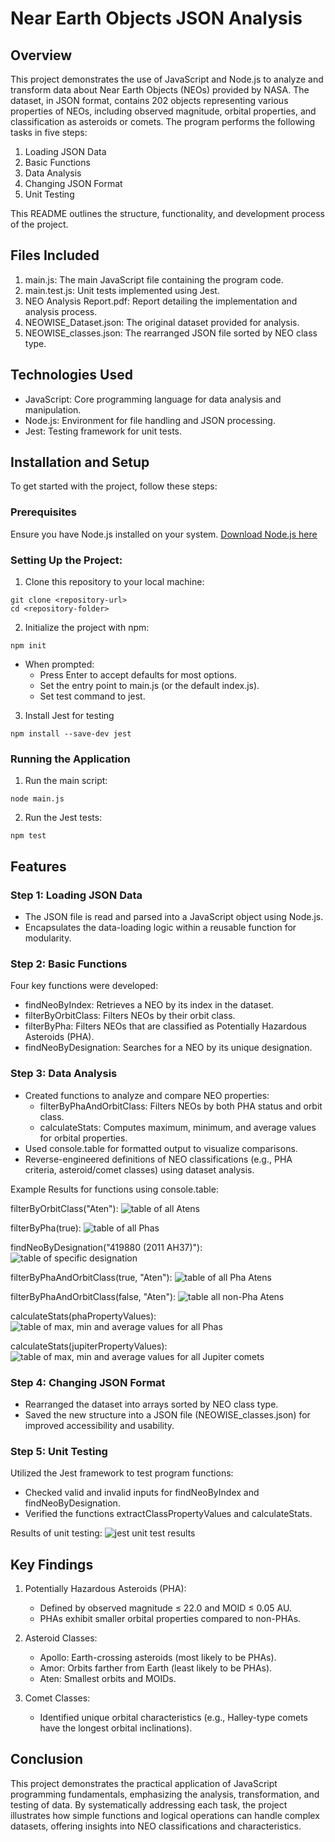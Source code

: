 # Near Earth Objects JSON Analysis

## Overview
This project demonstrates the use of JavaScript and Node.js to analyze and transform data about Near Earth Objects (NEOs) provided by NASA. The dataset, in JSON format, contains 202 objects representing various properties of NEOs, including observed magnitude, orbital properties, and classification as asteroids or comets. The program performs the following tasks in five steps:

1. Loading JSON Data
2. Basic Functions
3. Data Analysis
4. Changing JSON Format
5. Unit Testing

This README outlines the structure, functionality, and development process of the project.

## Files Included
1. main.js: The main JavaScript file containing the program code.
2. main.test.js: Unit tests implemented using Jest.
3. NEO Analysis Report.pdf: Report detailing the implementation and analysis process.
4. NEOWISE_Dataset.json: The original dataset provided for analysis.
5. NEOWISE_classes.json: The rearranged JSON file sorted by NEO class type.

## Technologies Used
- JavaScript: Core programming language for data analysis and manipulation.
- Node.js: Environment for file handling and JSON processing.
- Jest: Testing framework for unit tests.

## Installation and Setup
To get started with the project, follow these steps:

### Prerequisites
Ensure you have Node.js installed on your system. [Download Node.js here](https://nodejs.org/en)

### Setting Up the Project:
1. Clone this repository to your local machine:
```base
git clone <repository-url>
cd <repository-folder>
```
2. Initialize the project with npm:
```
npm init
```
- When prompted:
    - Press Enter to accept defaults for most options.
    - Set the entry point to main.js (or the default index.js).
    - Set test command to jest.
3. Install Jest for testing
```
npm install --save-dev jest
```

### Running the Application
1. Run the main script:
```
node main.js
```
2. Run the Jest tests:
```
npm test
```

## Features
### Step 1: Loading JSON Data
- The JSON file is read and parsed into a JavaScript object using Node.js.
- Encapsulates the data-loading logic within a reusable function for modularity.

### Step 2: Basic Functions
Four key functions were developed:
- findNeoByIndex: Retrieves a NEO by its index in the dataset.
- filterByOrbitClass: Filters NEOs by their orbit class.
- filterByPha: Filters NEOs that are classified as Potentially Hazardous Asteroids (PHA).
- findNeoByDesignation: Searches for a NEO by its unique designation.

### Step 3: Data Analysis
- Created functions to analyze and compare NEO properties:
    - filterByPhaAndOrbitClass: Filters NEOs by both PHA status and orbit class.
    - calculateStats: Computes maximum, minimum, and average values for orbital properties.
- Used console.table for formatted output to visualize comparisons.
- Reverse-engineered definitions of NEO classifications (e.g., PHA criteria, asteroid/comet classes) using dataset analysis.

Example Results for functions using console.table:

filterByOrbitClass("Aten"):
![table of all Atens](./images/filterByOrbitClass("Aten").png)

filterByPha(true):
![table of all Phas](./images/phaNeos.png)

findNeoByDesignation("419880 (2011 AH37)"):
![table of specific designation](./images/findNeoByDesignation("419880%20(2011%20AH37)").png)

filterByPhaAndOrbitClass(true, "Aten"):
![table of all Pha Atens](./images/filterByPhaAndOrbitClass(true,%20"Aten").png)

filterByPhaAndOrbitClass(false, "Aten"):
![table all non-Pha Atens](./images/filterByPhaAndOrbitClass(false,%20"Aten").png)

calculateStats(phaPropertyValues):
![table of max, min and average values for all Phas](./images/calculateStats(phaPropertyValues).png)

calculateStats(jupiterPropertyValues):
![table of max, min and average values for all Jupiter comets](./images/calculateStats(jupiterPropertyValues).png)

### Step 4: Changing JSON Format
- Rearranged the dataset into arrays sorted by NEO class type.
- Saved the new structure into a JSON file (NEOWISE_classes.json) for improved accessibility and usability.

### Step 5: Unit Testing
Utilized the Jest framework to test program functions:
- Checked valid and invalid inputs for findNeoByIndex and findNeoByDesignation.
- Verified the functions extractClassPropertyValues and calculateStats.

Results of unit testing:
![jest unit test results](./images/test_results.png)

## Key Findings
1. Potentially Hazardous Asteroids (PHA):
    - Defined by observed magnitude ≤ 22.0 and MOID ≤ 0.05 AU.
    - PHAs exhibit smaller orbital properties compared to non-PHAs.

2. Asteroid Classes:
    - Apollo: Earth-crossing asteroids (most likely to be PHAs).
    - Amor: Orbits farther from Earth (least likely to be PHAs).
    - Aten: Smallest orbits and MOIDs.

3. Comet Classes:
    - Identified unique orbital characteristics (e.g., Halley-type comets have the longest orbital inclinations).

## Conclusion
This project demonstrates the practical application of JavaScript programming fundamentals, emphasizing the analysis, transformation, and testing of data. By systematically addressing each task, the project illustrates how simple functions and logical operations can handle complex datasets, offering insights into NEO classifications and characteristics.
